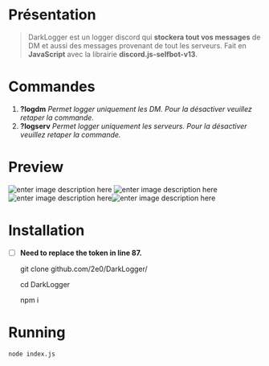 # Présentation
 

>DarkLogger est un logger discord qui **stockera tout vos messages** de DM et aussi des messages provenant de tout les serveurs. Fait en **JavaScript** avec la librairie **discord.js-selfbot-v13**.

# Commandes

 1. **?logdm**
      *Permet logger uniquement les DM. Pour la désactiver veuillez retaper la commande.*
 2. **?logserv**
     *Permet logger uniquement les serveurs. Pour la désactiver veuillez retaper la commande.*

# Preview
![enter image description here](https://i.imgur.com/0erDyg6.png)
![enter image description here](https://i.imgur.com/ZvT9MM9.png)![enter image description here](https://i.imgur.com/V1uZLEt.png)![enter image description here](https://i.imgur.com/4hIKDZv.png)

# Installation

 - [ ]  **Need to replace the token in line 87.**

    git clone github.com/2e0/DarkLogger/
    
    cd DarkLogger
    
    npm i

# Running

    node index.js
